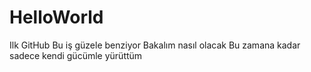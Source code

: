 # HelloWorld
Ilk GitHub
Bu iş güzele benziyor
Bakalım nasıl olacak
Bu zamana kadar sadece kendi gücümle yürüttüm
